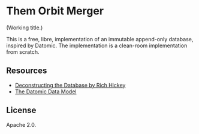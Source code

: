# Them Orbit Merger

(Working title.)

This is a free, libre, implementation of an immutable append-only database,
inspired by Datomic. The implementation is a clean-room implementation from
scratch.

## Resources

 * [Deconstructing the Database by Rich Hickey][deconstr]
 * [The Datomic Data Model][datamodel]

[deconstr]: https://www.infoq.com/presentations/Deconstructing-Database
[datamodel]: https://docs.datomic.com/cloud/whatis/data-model.html

## License

Apache 2.0.
